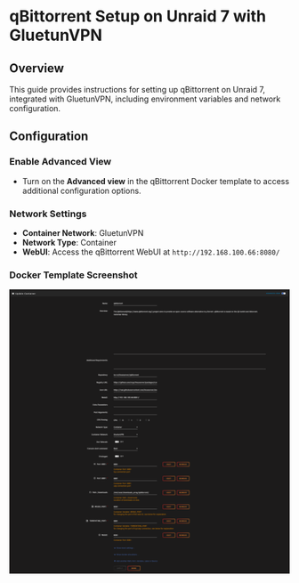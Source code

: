 # qBittorrent Setup on Unraid 7 with GluetunVPN

## Overview
This guide provides instructions for setting up qBittorrent on Unraid 7, integrated with GluetunVPN, including environment variables and network configuration.

## Configuration

### Enable Advanced View
- Turn on the **Advanced view** in the qBittorrent Docker template to access additional configuration options.

### Network Settings
- **Container Network**: GluetunVPN
- **Network Type**: Container
- **WebUI**: Access the qBittorrent WebUI at `http://192.168.100.66:8080/`

### Docker Template Screenshot
![qBittorrent Docker Template](https://github.com/RzrZrx/Gluetun-qBittorrent-Port-Updater-Script-For-unRAID/blob/main/Setup/img/qBittorrent_7.0_template.png)
